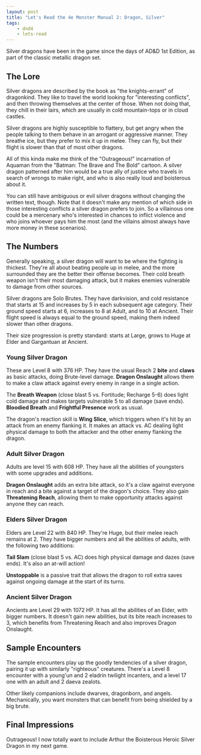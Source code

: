 ```yaml
---
layout: post
title: "Let's Read the 4e Monster Manual 2: Dragon, Silver"
tags:
    - dnd4
    - lets-read
---
```


Silver dragons have been in the game since the days of AD&D 1st Edition, as part
of the classic metallic dragon set.

## The Lore

Silver dragons are described by the book as "the knights-errant" of
dragonkind. They like to travel the world looking for "interesting conflicts",
and then throwing themselves at the center of those. When not doing that, they
chill in their lairs, which are usually in cold mountain-tops or in cloud
castles.

Silver dragons are highly susceptible to flattery, but get angry when the people
talking to them behave in an arrogant or aggressive manner. They breathe ice,
but they prefer to mix it up in melee. They can fly, but their flight is slower
than that of most other dragons.

All of this kinda make me think of the "Outrageous!" incarnation of Aquaman from
the "Batman: The Brave and The Bold" cartoon. A silver dragon patterned after
him would be a true ally of justice who travels in search of wrongs to make
right, and who is also really loud and boisterous about it.

You can still have ambiguous or evil silver dragons without changing the written
text, though. Note that it doesn't make any mention of which side in those
interesting conflicts a silver dragon prefers to join. So a villainous one could
be a mercenary who's interested in chances to inflict violence and who joins
whoever pays him the most (and the villains almost always have more money in
these scenarios).

## The Numbers

Generally speaking, a silver dragon will want to be where the fighting is
thickest. They're all about beating people up in melee, and the more surrounded
they are the better their offense becomes. Their cold breath weapon isn't their
most damaging attack, but it makes enemies vulnerable to damage from other
sources.

Silver dragons are Solo Brutes. They have darkvision, and cold resistance that
starts at 15 and increases by 5 in each subsequent age category. Their ground
speed starts at 6, increases to 8 at Adult, and to 10 at Ancient. Their flight
speed is always equal to the ground speed, making them indeed slower than other
dragons.

Their size progression is pretty standard: starts at Large, grows to Huge at
Elder and Gargantuan at Ancient.

### Young Silver Dragon

These are Level 8 with 376 HP. They have the usual Reach 2 **bite** and
**claws** as basic attacks, doing Brute-level damage. **Dragon Onslaught**
allows them to make a claw attack against every enemy in range in a single
action.

The **Breath Weapon** (close blast 5 vs. Fortitude; Recharge 5-6) does light
cold damage and makes targets vulnerable 5 to all damage (save ends). **Bloodied
Breath** and **Frightful Presence** work as usual.

The dragon's reaction skill is **Wing Slice**, which triggers when it's hit by
an attack from an enemy flanking it. It makes an attack vs. AC dealing light
physical damage to both the attacker and the other enemy flanking the dragon.

### Adult Silver Dragon

Adults are level 15 with 608 HP. They have all the abilities of youngsters with
some upgrades and additions.

**Dragon Onslaught** adds an extra bite attack, so it's a claw against everyone
in reach and a bite against a target of the dragon's choice. They also gain
**Threatening Reach**, allowing them to make opportunity attacks against anyone
they can reach.

### Elders Silver Dragon

Elders are Level 22 with 840 HP. They're Huge, but their melee reach remains
at 2. They have bigger numbers and all the abilities of adults, with the
following two additions:

**Tail Slam** (close blast 5 vs. AC) does high physical damage and dazes (save
ends). It's also an at-will action!

**Unstoppable** is a passive trait that allows the dragon to roll extra saves
against ongoing damage at the start of its turns.

### Ancient Silver Dragon

Ancients are Level 29 with 1072 HP. It has all the abilities of an Elder, with
bigger numbers. It doesn't gain new abilities, but its bite reach increases to
3, which benefits from Threatening Reach and also improves Dragon Onslaught.

## Sample Encounters

The sample encounters play up the goodly tendencies of a silver dragon, pairing
it up with similarly "righteous" creatures. There's a Level 8 encounter with a
young'un and 2 eladrin twilight incanters, and a level 17 one with an adult and
2 daeva zealots.

Other likely companions include dwarves, dragonborn, and angels. Mechanically,
you want monsters that can benefit from being shielded by a big brute.

## Final Impressions

Outrageous! I now totally want to include Arthur the Boisterous Heroic Silver
Dragon in my next game.
